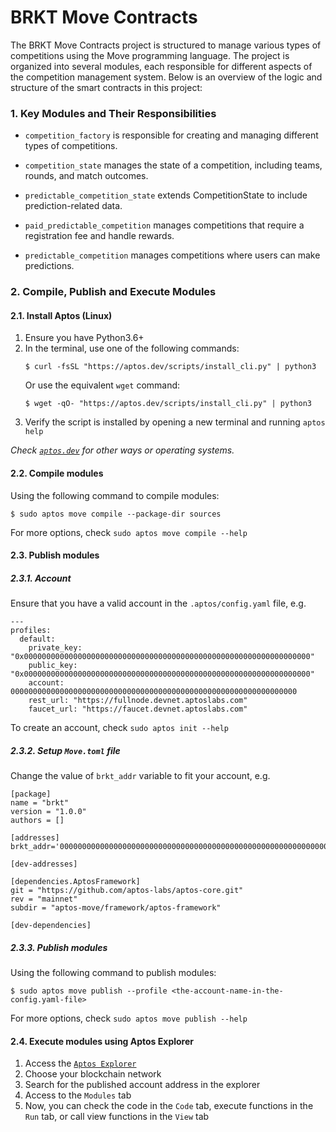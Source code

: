# BRKT Move Contracts

The BRKT Move Contracts project is structured to manage various types of competitions using the Move programming language. The project is organized into several modules, each responsible for different aspects of the competition management system. Below is an overview of the logic and structure of the smart contracts in this project:

### 1. Key Modules and Their Responsibilities
- `competition_factory` is responsible for creating and managing different types of competitions.

- `competition_state` manages the state of a competition, including teams, rounds, and match outcomes.

- `predictable_competition_state` extends CompetitionState to include prediction-related data.

- `paid_predictable_competition` manages competitions that require a registration fee and handle rewards.

- `predictable_competition` manages competitions where users can make predictions.


### 2. Compile, Publish and Execute Modules
#### 2.1. Install Aptos (Linux)

1. Ensure you have Python3.6+
2. In the terminal, use one of the following commands:
    ```
    $ curl -fsSL "https://aptos.dev/scripts/install_cli.py" | python3
    ```
    Or use the equivalent `wget` command:
    ```
    $ wget -qO- "https://aptos.dev/scripts/install_cli.py" | python3
    ```
3. Verify the script is installed by opening a new terminal and running `aptos help`

*Check [`aptos.dev`](https://aptos.dev/en/build/cli) for other ways or operating systems.*

#### 2.2. Compile modules
Using the following command to compile modules:
```
$ sudo aptos move compile --package-dir sources
```
For more options, check `sudo aptos move compile --help`

#### 2.3. Publish modules
##### 2.3.1. Account
Ensure that you have a valid account in the `.aptos/config.yaml` file, e.g.
```
---
profiles:
  default:
    private_key: "0x0000000000000000000000000000000000000000000000000000000000000000"
    public_key: "0x0000000000000000000000000000000000000000000000000000000000000000"
    account: 0000000000000000000000000000000000000000000000000000000000000000
    rest_url: "https://fullnode.devnet.aptoslabs.com"
    faucet_url: "https://faucet.devnet.aptoslabs.com"
```

To create an account, check `sudo aptos init --help`

##### 2.3.2. Setup `Move.toml` file
Change the value of `brkt_addr` variable to fit your account, e.g.
```
[package]
name = "brkt"
version = "1.0.0"
authors = []

[addresses]
brkt_addr='0000000000000000000000000000000000000000000000000000000000000000'

[dev-addresses]

[dependencies.AptosFramework]
git = "https://github.com/aptos-labs/aptos-core.git"
rev = "mainnet"
subdir = "aptos-move/framework/aptos-framework"

[dev-dependencies]
```

##### 2.3.3. Publish modules
Using the following command to publish modules:
```
$ sudo aptos move publish --profile <the-account-name-in-the-config.yaml-file>
```

For more options, check `sudo aptos move publish --help`

#### 2.4. Execute modules using Aptos Explorer

1. Access the [`Aptos Explorer`](explorer.aptoslabs.com/)
2. Choose your blockchain network 
3. Search for the published account address in the explorer
4. Access to the `Modules` tab
5. Now, you can check the code in the `Code` tab, execute functions in the `Run` tab, or call view functions in the `View` tab
